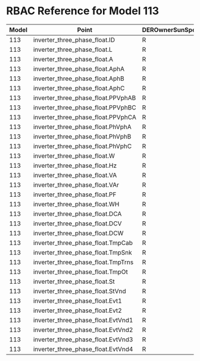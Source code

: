 # RBAC Reference for Model 113

| Model | Point | DEROwnerSunSpec | DERInstallerSunSpec | DERVendorSunSpec | ServiceProviderSunSpec | GridOperatorSunSpec |
|-------|-------|------------------|---------------------|------------------|------------------------|---------------------|
| 113 | inverter_three_phase_float.ID | R | R | R | R | R |
| 113 | inverter_three_phase_float.L | R | R | R | R | R |
| 113 | inverter_three_phase_float.A | R | R | R | R | R |
| 113 | inverter_three_phase_float.AphA | R | R | R | R | R |
| 113 | inverter_three_phase_float.AphB | R | R | R | R | R |
| 113 | inverter_three_phase_float.AphC | R | R | R | R | R |
| 113 | inverter_three_phase_float.PPVphAB | R | R | R | R | R |
| 113 | inverter_three_phase_float.PPVphBC | R | R | R | R | R |
| 113 | inverter_three_phase_float.PPVphCA | R | R | R | R | R |
| 113 | inverter_three_phase_float.PhVphA | R | R | R | R | R |
| 113 | inverter_three_phase_float.PhVphB | R | R | R | R | R |
| 113 | inverter_three_phase_float.PhVphC | R | R | R | R | R |
| 113 | inverter_three_phase_float.W | R | R | R | R | R |
| 113 | inverter_three_phase_float.Hz | R | R | R | R | R |
| 113 | inverter_three_phase_float.VA | R | R | R | R | R |
| 113 | inverter_three_phase_float.VAr | R | R | R | R | R |
| 113 | inverter_three_phase_float.PF | R | R | R | R | R |
| 113 | inverter_three_phase_float.WH | R | R | R | R | R |
| 113 | inverter_three_phase_float.DCA | R | R | R | R | R |
| 113 | inverter_three_phase_float.DCV | R | R | R | R | R |
| 113 | inverter_three_phase_float.DCW | R | R | R | R | R |
| 113 | inverter_three_phase_float.TmpCab | R | R | R | R | R |
| 113 | inverter_three_phase_float.TmpSnk | R | R | R | R | R |
| 113 | inverter_three_phase_float.TmpTrns | R | R | R | R | R |
| 113 | inverter_three_phase_float.TmpOt | R | R | R | R | R |
| 113 | inverter_three_phase_float.St | R | R | R | R | R |
| 113 | inverter_three_phase_float.StVnd | R | R | R | R | R |
| 113 | inverter_three_phase_float.Evt1 | R | R | R | R | R |
| 113 | inverter_three_phase_float.Evt2 | R | R | R | R | R |
| 113 | inverter_three_phase_float.EvtVnd1 | R | R | R | R | R |
| 113 | inverter_three_phase_float.EvtVnd2 | R | R | R | R | R |
| 113 | inverter_three_phase_float.EvtVnd3 | R | R | R | R | R |
| 113 | inverter_three_phase_float.EvtVnd4 | R | R | R | R | R |

